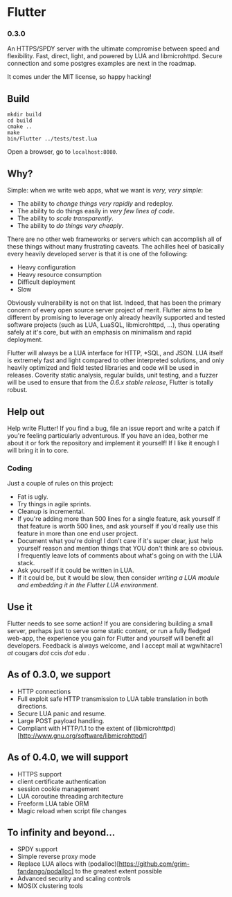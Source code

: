 # Flutter
### 0.3.0

An HTTPS/SPDY server with the ultimate compromise between speed and flexibility. Fast, direct, light, and powered by LUA and libmicrohttpd. Secure connection and some postgres examples are next in the roadmap.

It comes under the MIT license, so happy hacking!

## Build

    mkdir build
    cd build
    cmake ..
    make
    bin/Flutter ../tests/test.lua
    
Open a browser, go to `localhost:8080`.

## Why?
Simple: when we write web apps, what we want is _very, very simple_:

 - The ability to _change things very rapidly_ and redeploy.
 - The ability to do things easily in _very few lines of code_.
 - The ability to _scale transparently_.
 - The ability to _do things very cheaply_.

There are no other web frameworks or servers which can accomplish all of these things without many frustrating caveats. The achilles heel of basically every heavily developed server is that it is one of the following:

 - Heavy configuration
 - Heavy resource consumption
 - Difficult deployment
 - Slow

Obviously vulnerability is not on that list. Indeed, that has been the primary concern of every open source server project of merit. Flutter aims to be different by promising to leverage only already heavily supported and tested software projects (such as LUA, LuaSQL, libmicrohttpd, ...), thus operating safely at it's core, but with an emphasis on minimalism and rapid deployment.

Flutter will always be a LUA interface for HTTP, *SQL, and JSON. LUA itself is extremely fast and light compared to other interpreted solutions, and only heavily optimized and field tested libraries and code will be used in releases. Coverity static analysis, regular builds, unit testing, and a fuzzer will be used to ensure that from the _0.6.x stable release_, Flutter is totally robust.

## Help out

Help write Flutter! If you find a bug, file an issue report and write a patch if you're feeling particularly adventurous. If you have an idea, bother me about it or fork the repository and implement it yourself! If I like it enough I will bring it in to core.

### Coding

Just a couple of rules on this project:
 - Fat is ugly.
 - Try things in agile sprints.
 - Cleanup is incremental.
 - If you're adding more than 500 lines for a single feature, ask yourself if that feature is worth 500 lines, and ask yourself if you'd really use this feature in more than one end user project.
 - Document what you're doing! I don't care if it's super clear, just help yourself reason and mention things that YOU don't think are so obvious. I frequently leave lots of comments about what's going on with the LUA stack.
 - Ask yourself if it could be written in LUA.
 - If it could be, but it would be slow, then consider _writing a LUA module and embedding it in the Flutter LUA environment_.

## Use it

Flutter needs to see some action! If you are considering building a small server, perhaps just to serve some static content, or run a fully fledged web-app, the experience you gain for Flutter and yourself will benefit all developers. Feedback is always welcome, and I accept mail at wgwhitacre1 _at_ cougars _dot_ ccis _dot_ edu .

## As of 0.3.0, we support

 - HTTP connections
 - Full exploit safe HTTP transmission to LUA table translation in both directions.
 - Secure LUA panic and resume.
 - Large POST payload handling.
 - Compliant with HTTP/1.1 to the extent of (libmicrohttpd)[http://www.gnu.org/software/libmicrohttpd/]

## As of 0.4.0, we will support

 - HTTPS support
 - client certificate authentication
 - session cookie management
 - LUA coroutine threading architecture
 - Freeform LUA table ORM
 - Magic reload when script file changes

## To infinity and beyond...

 - SPDY support
 - Simple reverse proxy mode
 - Replace LUA allocs with (podalloc)[https://github.com/grim-fandango/podalloc] to the greatest extent possible
 - Advanced security and scaling controls
 - MOSIX clustering tools
